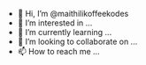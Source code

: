 - 👋 Hi, I’m @maithilikoffeekodes
- 👀 I’m interested in ...
- 🌱 I’m currently learning ...
- 💞️ I’m looking to collaborate on ...
- 📫 How to reach me ...

<!---
maithilikoffeekodes/maithilikoffeekodes is a ✨ special ✨ repository because its `README.md` (this file) appears on your GitHub profile.
You can click the Preview link to take a look at your changes.
--->
